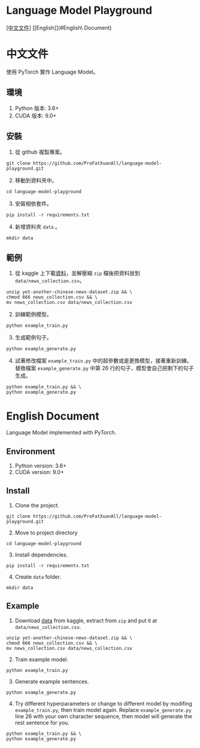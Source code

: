 # Language Model Playground
[\[中文文件\]](#中文文件) [\[English\]](#English\ Document)

# 中文文件
使用 PyTorch 實作 Language Model。

## 環境
1. Python 版本: 3.6+
2. CUDA 版本: 9.0+

## 安裝
1. 從 github 複製專案。
```
git clone https://github.com/ProFatXuanAll/language-model-playground.git
```
2. 移動到資料夾中。
```
cd language-model-playground
```
3. 安裝相依套件。
```
pip install -r requirements.txt
```
4. 新增資料夾 `data` 。
```
mkdir data
```

## 範例
1. 從 kaggle 上下載[資料](https://www.kaggle.com/ceshine/yet-another-chinese-news-dataset/downloads/yet-another-chinese-news-dataset.zip/8)，並解壓縮 `zip` 檔後把資料放到 `data/news_collection.csv`。
```
unzip yet-another-chinese-news-dataset.zip && \
chmod 666 news_collection.csv && \
mv news_collection.csv data/news_collection.csv
```
2. 訓練範例模型。
```
python example_train.py
```
3. 生成範例句子。
```
python example_generate.py
```
4. 試著修改檔案 `example_train.py` 中的超參數或是更換模型，接著重新訓練。替換檔案 `example_generate.py` 中第 26 行的句子，模型會自己把剩下的句子生成。
```
python example_train.py && \
python example_generate.py
```

# English Document
Language Model implemented with PyTorch.

## Environment
1. Python version: 3.6+
2. CUDA version: 9.0+

## Install
1. Clone the project.
```
git clone https://github.com/ProFatXuanAll/language-model-playground.git
```
2. Move to project directory
```
cd language-model-playground
```
3. Install dependencies.
```
pip install -r requirements.txt
```
4. Create `data` folder.
```
mkdir data
```

## Example
1. Download [data](https://www.kaggle.com/ceshine/yet-another-chinese-news-dataset/downloads/yet-another-chinese-news-dataset.zip/8) from kaggle, extract from `zip` and put it at `data/news_collection.csv`.
```
unzip yet-another-chinese-news-dataset.zip && \
chmod 666 news_collection.csv && \
mv news_collection.csv data/news_collection.csv
```
2. Train example model.
```
python example_train.py
```
3. Generate example sentences.
```
python example_generate.py
```
4. Try different hyperparameters or change to different model by modifing `example_train.py`, then train model again. Replace `example_generate.py` line 26 with your own character sequence, then model will generate the rest sentence for you.
```
python example_train.py && \
python example_generate.py
```
